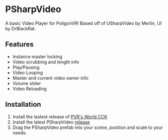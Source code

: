 # PSharpVideo
A basic Video Player for PoligonVR! Based off of USharpVideo by Merlin, UI by DrBlackRat.

## Features
- Instance master locking
- Video scrubbing and length info
- Play/Pausing
- Video Looping
- Master and current video owner info
- Volume slider
- Video Reloading

## Installation
1. Install the lastest release of [PVR's World CCK](https://poligonvr.com/home/download)
2. Install the latest PSharpVideo [release](https://github.com/TekkyNeko/PSharpVideo/releases)
3. Drag the PSharpVideo prefab into your scene, position and scale to your needs.
